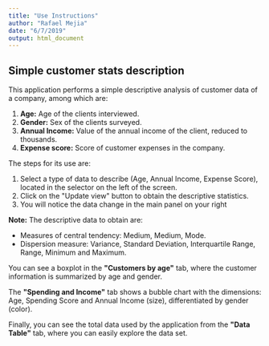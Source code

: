 ```yaml
---
title: "Use Instructions"
author: "Rafael Mejia"
date: "6/7/2019"
output: html_document
---
```


## Simple customer stats description

This application performs a simple descriptive analysis of customer data of a company, among which are:

1. **Age:** Age of the clients interviewed.
2. **Gender:** Sex of the clients surveyed.
3. **Annual Income:** Value of the annual income of the client, reduced to thousands.
4. **Expense score:** Score of customer expenses in the company.

The steps for its use are:

1. Select a type of data to describe (Age, Annual Income, Expense Score), located in the selector on the left of the screen.
2. Click on the "Update view" button to obtain the descriptive statistics.
3. You will notice the data change in the main panel on your right

**Note:**
The descriptive data to obtain are:

- Measures of central tendency: Medium, Medium, Mode.
- Dispersion measure: Variance, Standard Deviation, Interquartile Range, Range, Minimum and Maximum.

You can see a boxplot in the **"Customers by age"** tab, where the customer information is summarized by age and gender.

The **"Spending and Income"** tab shows a bubble chart with the dimensions: Age, Spending Score and Annual Income (size), differentiated by gender (color).

Finally, you can see the total data used by the application from the **"Data Table"** tab, where you can easily explore the data set.

